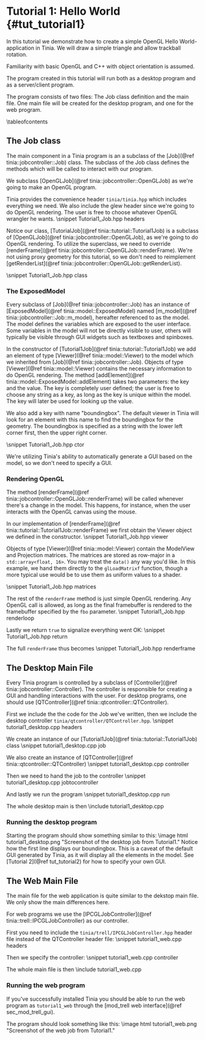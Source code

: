 Tutorial 1: Hello World {#tut_tutorial1}
===

In this tutorial we demonstrate how to create a simple OpenGL Hello World-application
in Tinia. We will draw a simple triangle and allow trackball rotation.

Familiarity with basic OpenGL and C++ with object orientation is assumed.

The program created in this tutorial will run both as a desktop program and as a
server/client program.

The program consists of two files: The Job class definition and the main file. One
main file will be created for the desktop program, and one for the web program.

\tableofcontents

The Job class
---
The main component in a Tinia program is an a subclass of the [Job](@ref tinia::jobcontroller::Job)
class.
The subclass of the Job class defines the methods which will be called to interact with our program.

We subclass [OpenGLJob](@ref tinia::jobcontroller::OpenGLJob) as we're going to make an OpenGL program.

Tinia provides the convenience header `tinia/tinia.hpp` which includes everything we need. We also include
the glew header since we're going to do OpenGL rendering. The user is free to choose whatever OpenGL wrangler
he wants.
\snippet Tutorial1_Job.hpp headers

Notice our class, [TutorialJob](@ref tinia::tutorial::Tutorial1Job) is a subclass of [OpenGLJob](@ref tinia::jobcontroller::OpenGLJob),
as we're going to do OpenGL rendering.
To utilize the superclass, we need to override [renderFrame](@ref tinia::jobcontroller::OpenGLJob::renderFrame). We're
not using proxy geometry for this tutorial, so we don't need to reimplement [getRenderList](@ref tinia::jobcontroller::OpenGLJob::getRenderList).

\snippet Tutorial1_Job.hpp class

### The ExposedModel

Every subclass of [Job](@ref tinia::jobcontroller::Job) has an instance of
[ExposedModel](@ref tinia::model::ExposedModel) named [m_model](@ref tinia::jobcontroller::Job::m_model),
hereafter referenced to as the model. The model defines the variables which are exposed to the user interface.
Some variables in the model will not be directly visible to user, others will typically be visible through
GUI widgets such as textboxes and spinboxes.

In the constructor of [Tutorial1Job](@ref tinia::tutorial::Tutorial1Job) we add an element of type [Viewer](@ref tinia::model::Viewer)
to the model which we inherited from [Job](@ref tinia::jobcontroller::Job). Objects of type [Viewer](@ref tinia::model::Viewer) contains the
necessary information to do OpenGL rendering. The method [addElement](@ref tinia::model::ExposedModel::addElement) takes two parameters:
the key and the value. The key is completely user defined; the user is free to choose any string as a key, as long as the
key is unique within the model. The key will later be used for looking up the value.

We also add a key with name "boundingbox". The default viewer in Tinia will look for an element with this name to find the
boundingbox for the geometry. The boundingbox is specified as a string with the lower left corner first, then the upper right corner.

\snippet Tutorial1_Job.hpp ctor

We're utilizing Tinia's ability to automatically generate a GUI based on the model, so we don't need
to specify a GUI.

### Rendering OpenGL

The method [renderFrame](@ref tinia::jobcontroller::OpenGLJob::renderFrame) will be called whenever there's a change in the model.
This happens, for instance, when the user interacts with the OpenGL canvas using the mouse.

In our implementation of [renderFrame](@ref tinia::tutorial::Tutorial1Job::renderFrame) we first obtain the Viewer object we defined in the constructor.
\snippet Tutorial1_Job.hpp viewer

Objects of type [Viewer](@ref tinia::model::Viewer) contain the ModelView and Projection matrices. The matrices are stored as row-major in a `std::array<float, 16>`.
You may treat the `data()` any way you'd like. In this example, we hand them directly to the `glLoadMatrixf` function, though a more typical use would be to use
them as uniform values to a shader.

\snippet Tutorial1_Job.hpp matrices

The rest of the `renderFrame` method is just simple OpenGL rendering. Any OpenGL call is allowed,
as long as the final framebuffer is rendered to the framebuffer specified by the `fbo` parameter.
\snippet Tutorial1_Job.hpp renderloop

Lastly we return `true` to signalize everything went OK:
\snippet Tutorial1_Job.hpp return

The full `renderFrame` thus becomes
\snippet Tutorial1_Job.hpp renderframe

The Desktop Main File
---
Every Tinia program is controlled by a subclass of [Controller](@ref tinia::jobcontroller::Controller). The controller is responsible
for creating a GUI and handling interactions with the user. For desktop programs, one should use [QTController](@ref tinia::qtcontroller::QTController).

First we include the the code for the Job we've written, then we include the desktop controller `tinia/qtcontroller/QTController.hpp`.
\snippet tutorial1_desktop.cpp headers

We create an instance of our [Tutorial1Job](@ref tinia::tutorial::Tutorial1Job) class
\snippet tutorial1_desktop.cpp job

We also create an instance of [QTController](@ref tinia::qtcontroller::QTController)
\snippet tutorial1_desktop.cpp controller

Then we need to hand the job to the controller
\snippet tutorial1_desktop.cpp jobtocontroller

And lastly we run the program
\snippet tutorial1_desktop.cpp run

The whole desktop main is then
\include tutorial1_desktop.cpp

### Running the desktop program
Starting the program should show something similar to this:
\image html tutorial1_desktop.png "Screenshot of the desktop job from Tutorial1."
Notice how the first line displays our boundingbox. This is a caveat of the default GUI generated by
Tinia, as it will display all the elements in the model. See [Tutorial 2](@ref tut_tutorial2) for how to specify your own GUI.

The Web Main File
---
The main file for the web application is quite similar to the dekstop main file. We only show the main differences here.

For web programs we use the [IPCGLJobController](@ref tinia::trell::IPCGLJobController) as our controller.

First you need to include the `tinia/trell/IPCGLJobController.hpp` header file instead of the QTController header file:
\snippet tutorial1_web.cpp headers

Then we specify the controller:
\snippet tutorial1_web.cpp controller

The whole main file is then
\include tutorial1_web.cpp

### Running the web program
If you've successfully installed Tinia you should be able to run the web program
as `tutorial1_web` through the [mod_trell web interface](@ref sec_mod_trell_gui).

The program should look something like this:
\image html tutorial1_web.png "Screenshot of the web job from Tutorial1."
